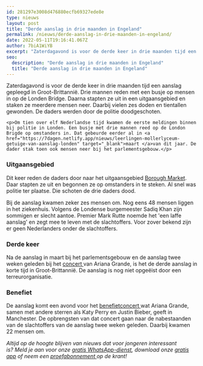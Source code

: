 ```yaml
---
id: 281297e3008d476880ecfb69327ede8e
type: nieuws
layout: post
title: "Derde aanslag in drie maanden in Engeland"
permalink: /nieuws/derde-aanslag-in-drie-maanden-in-engeland/
date: 2022-05-11T19:16:41.067Z
author: 7biA1WiYB
excerpt: "Zaterdagavond is voor de derde keer in drie maanden tijd een aanslag gepleegd in Groot-Brittannië. Drie mannen reden met een busje op mensen in op de Londen Bridge. Daarna stapten ze uit in een uitgaansgebied en staken ze meerdere mensen neer. Daarbij vielen zes doden en tientallen gewonden. De daders werden door de politie doodgeschoten.  "
seo:
  description: "Derde aanslag in drie maanden in Engeland"
  title: "Derde aanslag in drie maanden in Engeland"
---
```

Zaterdagavond is voor de derde keer in drie maanden tijd een aanslag gepleegd in Groot-Brittannië. Drie mannen reden met een busje op mensen in op de Londen Bridge. Daarna stapten ze uit in een uitgaansgebied en staken ze meerdere mensen neer. Daarbij vielen zes doden en tientallen gewonden. De daders werden door de politie doodgeschoten.  

    <p>Om tien over elf Nederlandse tijd kwamen de eerste meldingen binnen bij politie in Londen. Een busje met drie mannen reed op de London Brigde op omstanders in. Dat gebeurde eerder al in <a href="https://7dagen.netlify.app/nieuws/leerlingen-mollerlyceum-getuige-van-aanslag-londen" target="_blank">maart </a>van dit jaar. De dader stak toen ook mensen neer bij het parlementsgebouw.</p>
<h3>Uitgaansgebied</h3>
<p>Dit keer reden de daders door naar het uitgaansgebied <a href="https://www.google.nl/maps/place/Borough+Market,+Borough+High+St,+London+SE1+9AH,+Verenigd+Koninkrijk/@51.5054175,-0.0911321,19z/data=!4m5!3m4!1s0x48760357742e764d:0xd9e80796c4f5bfc5!8m2!3d51.5054872!4d-0.0907334" target="_blank">Borough Market</a>. Daar stapten ze uit en begonnen ze op omstanders in te steken. Al snel was politie ter plaatse. Die schoten de drie daders dood. </p>
<p>Bij de aanslag kwamen zeker zes mensen om. Nog eens 48 mensen liggen in het ziekenhuis. Volgens de Londense burgemeester Sadiq Khan zijn sommigen er slecht aantoe. Premier Mark Rutte noemde het 'een laffe aanslag' en zegt mee te leven met de slachtoffers. Voor zover bekend zijn er geen Nederlanders onder de slachtoffers.</p>
<h3>Derde keer</h3>
<p>Na de aanslag in maart bij het parlementsgebouw en de aanslag twee weken geleden bij het <a href="https://7dagen.netlify.app/nieuws/aanslag-bij-concert-ariana-grande-manchester" target="_blank">concert </a>van Ariana Grande, is het de derde aanslag in korte tijd in Groot-Brittannië. De aanslag is nog niet opgeëist door een terreurorganisatie. </p>
<h3>Benefiet</h3>
<p>De aanslag komt een avond voor het <a href="https://7dagen.netlify.app/lifestyle/ariana-grande-terug-naar-manchester-met-vrienden" target="_blank">benefietconcert </a>wat Ariana Grande, samen met andere sterren als Katy Perry en Justin Bieber, geeft in Manchester. De opbrengsten van dat concert gaan naar de nabestaanden van de slachtoffers van de aanslag twee weken geleden. Daarbij kwamen 22 mensen om.</p>
<p><em>Altijd op de hoogte blijven van nieuws dat voor jongeren interessant is? Meld je aan voor onze <a href="https://7dagen.netlify.app/whatsapp">gratis WhatsApp-dienst</a>, download onze <a href="https://7dagen.netlify.app/app">gratis app</a> of neem een <a href="https://abonneren.sevendays.nl/abonneren/abonnementen/ae/artikel">proefabonnement </a>op de krant!</em></p>  
